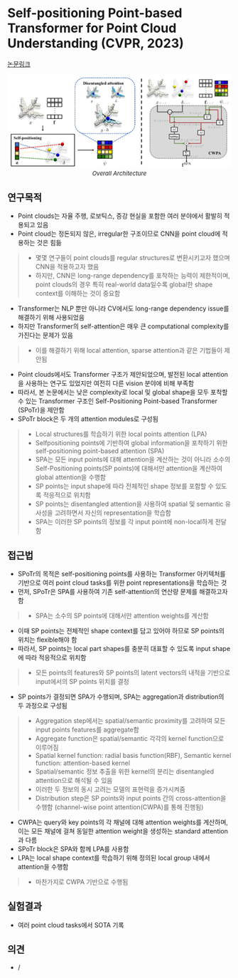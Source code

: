 # Self-positioning Point-based Transformer for Point Cloud Understanding (CVPR, 2023)

[논문링크](https://arxiv.org/abs/2303.16450)

<p align="center">
    <img width="600" alt='fig1' src="./img/19_03_01.png?raw=true"></br>
    <em><font size=2>Overall Architecture</font></em>
</p>

## 연구목적
- Point clouds는 자율 주행, 로보틱스, 증강 현실을 포함한 여러 분야에서 활발히 적용되고 있음
- Point cloud는 정돈되지 않은, irregular한 구조이므로 CNN을 point cloud에 적용하는 것은 힘듦
> - 몇몇 연구들이 point clouds를 regular structures로 변환시키고자 했으며 CNN을 적용하고자 했음
> - 하지만, CNN은 long-range dependency를 포착하는 능력이 제한적이며, point clouds의 경우 특히 real-world data일수록 global한 shape context를 이해하는 것이 중요함
- Transformer는 NLP 뿐만 아니라 CV에서도 long-range dependency issue를 해결하기 위해 사용되었음
- 하지만 Transformer의 self-attention은 매우 큰 computational complexity를 가진다는 문제가 있음
> - 이를 해결하기 위해 local attention, sparse attention과 같은 기법들이 제안됨
- Point clouds에서도 Transformer 구조가 제안되었으며, 발전된 local attention을 사용하는 연구도 있었지만 여전히 다른 vision 분야에 비해 부족함
- 따라서, 본 논문에서는 낮은 complexity로 local 및 global shape을 모두 포착할 수 있는 Transformer 구조인 Self-Positioning Point-based Transformer (SPoTr)을 제안함
- SPoTr block은 두 개의 attention modules로 구성됨
> - Local structures를 학습하기 위한 local points attention (LPA)
> - Selfpositioning points에 기반하여 global information을 포착하기 위한 self-positioning point-based attention (SPA)
> - SPA는 모든 input points에 대해 attention을 계산하는 것이 아니라 소수의 Self-Positioning points(SP points)에 대해서만 attention을 계산하여 global attention을 수행함
> - SP points는 input shape에 따라 전체적인 shape 정보를 포함할 수 있도록 적응적으로 위치함
> - SP points는 disentangled attention을 사용하여 spatial 및 semantic 유사성을 고려하면서 자신의 representation을 학습함
> - SPA는 이러한 SP points의 정보를 각 input point에 non-local하게 전달함

## 접근법
- SPoTr의 목적은 self-positioning points를 사용하는 Transformer 아키텍처를 기반으로 여러 point cloud tasks를 위한 point representations을 학습하는 것
- 먼저, SPoTr은 SPA를 사용하여 기존 self-attention의 연산량 문제를 해결하고자 함
> - SPA는 소수의 SP points에 대해서만 attention weights를 계산함
- 이때 SP points는 전체적인 shape context를 담고 있어야 하므로 SP points의 위치는 flexible해야 함
- 따라서, SP points는 local part shapes를 충분히 대표할 수 있도록 input shape에 따라 적응적으로 위치함
> - 모든 points의 features와 SP points의 latent vectors의 내적을 기반으로 input에서의 SP points 위치를 결정
- SP points가 결정되면 SPA가 수행되며, SPA는 aggregation과 distribution의 두 과정으로 구성됨
> - Aggregation step에서는 spatial/semantic proximity를 고려하여 모든 input points features를 aggregate함
> - Aggregate function은 spatial/semantic 각각의 kernel function으로 이루어짐
> - Spatial kernel function: radial basis function(RBF), Semantic kernel function: attention-based kernel
> - Spatial/semantic 정보 추출을 위한 kernel의 분리는 disentangled attention으로 해석될 수 있음
> - 이러한 두 정보의 동시 고려는 모델의 표현력을 증가시켜줌
> - Distribution step은 SP points와 input points 간의 cross-attention을 수행함 (channel-wise point attention(CWPA)를 통해 진행됨)
- CWPA는 query와 key points의 각 채널에 대해 attention weights를 계산하며, 이는 모든 채널에 걸쳐 동일한 attention weight을 생성하는 standard attention과 다름
- SPoTr block은 SPA와 함께 LPA를 사용함
- LPA는 local shape context를 학습하기 위해 정의된 local group 내에서 attention을 수행함
> - 마찬가지로 CWPA 기반으로 수행됨

## 실험결과
- 여러 point cloud tasks에서 SOTA 기록

## 의견
- /